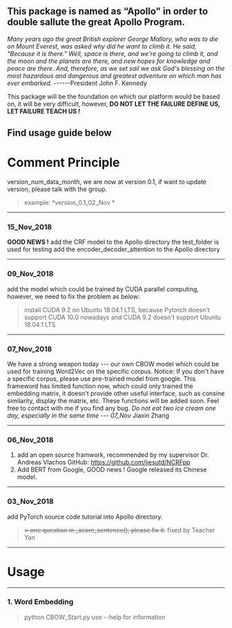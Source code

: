 ## **This package is named as “Apollo" in order to double sallute the great Apollo Program.**

*Many years ago the great British explorer George Mallory, who was to die on Mount Everest, was asked why did he want to climb it. He said, "Because it is there."
Well, space is there, and we're going to climb it, and the moon and the planets are there, and new hopes for knowledge and peace are there. And, therefore, as we set sail we ask God's blessing on the most hazardous and dangerous and greatest adventure on which man has ever embarked.*			------President John F. Kennedy

This package will be the foundation on which our platform would be based on, it will be very difficult, however, **DO NOT LET THE FAILURE DEFINE US, LET FAILURE TEACH US !**

## Find usage guide below


# Comment Principle
version_num_data_month, we are now at version 0.1, if want to update version, please talk with the group.
> example: *version_0.1_02_Nov	*


------------

### 15_Nov_2018
**GOOD NEWS !**
add the CRF model to the Apollo directory
the test_folder is used for testing
add the encoder_decoder_attention to the Apollo directory

------------
### 09_Nov_2018
add the model which could be trained by CUDA parallel computing, however, we need to fix the problem as below:
> install CUDA 9.2 on Ubuntu 18.04.1 LTS, because Pytorch doesn't support CUDA 10.0 nowadays and CUDA 9.2 doesn't support Ubuntu 18.04.1 LTS
------------


### 07_Nov_2018
We have a strong weapon today --- our own CBOW model which could be used for training Word2Vec on the specific corpus. 
Notice: If you don't have a specific corpus, please use pre-trained model from google.
This frameword has limited function now, which could only trained the embedding matrix, it doesn't provide other useful interface, such as consine similarity, display the matrix, etc. These functions will be added soon.
Feel free to contact with me if you find any bug.
*Do not eat two ice cream one day, especially in the same time --- 07_Nov*
Jiaxin Zhang

------------
### 06_Nov_2018
1. add an open source framwork, recommended by my supervisor Dr. Andreas Vlachos
GitHub: https://github.com/jiesutd/NCRFpp
2. Add BERT from Google, GOOD news ! Google released its Chinese model.

------------



### 03_Nov_2018
add PyTorch source code tutorial into Apollo directory.
> ~~> one question in _score_sentence(), please fix it.~~
> fixed by Teacher Yan

------------

# Usage

------------

### 1. Word Embedding
> python CBOW_Start.py
use --help for information
